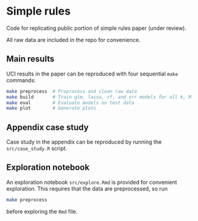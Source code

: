 # Simple rules

Code for replicating public portion of simple rules paper (under review).

All raw data are included in the repo for convenience.

## Main results

UCI results in the paper can be reproduced with four sequential `make` commands:

```bash
make preprocess  # Proprocess and clean raw data
make build       # Train glm, lasso, rf, and srr models for all k, M
make eval        # Evaluate models on test data
make plot        # Generate plots
```

## Appendix case study

Case study in the appendix can be reproduced by running the `src/case_study.R` script.

## Exploration notebook

An exploration notebook `src/explore.Rmd` is provided for convenient exploration.
This requires that the data are preprocessed, so run

```bash
make preprocess
```

before exploring the `Rmd` file.
